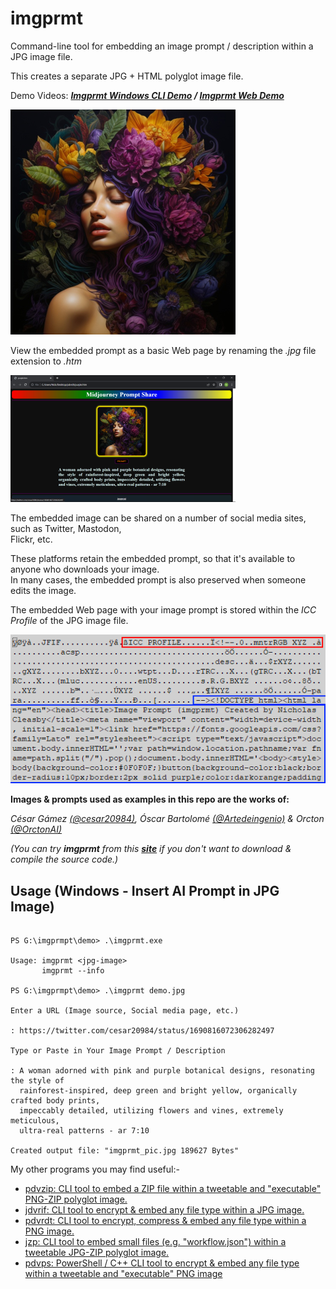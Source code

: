 # imgprmt

Command-line tool for embedding an image prompt / description within a JPG image file.  

This creates a separate JPG + HTML polyglot image file. 

Demo Videos: ***[Imgprmt Windows CLI Demo](https://youtu.be/sslNEuk3wz4) / [Imgprmt Web Demo](https://youtu.be/e4TdAxSCbCk)***  

![Demo Image](https://github.com/CleasbyCode/imgprmt/blob/main/demo_image/purple.jpg)  
 
View the embedded prompt as a basic Web page by renaming the *.jpg* file extension to *.htm*  

![Demo Image2](https://github.com/CleasbyCode/imgprmt/blob/main/demo_image/purple_html.png) 

The embedded image can be shared on a number of social media sites, such as Twitter, Mastodon,  
Flickr, etc.  

These platforms retain the embedded prompt, so that it's available to anyone who downloads your image.  
In many cases, the embedded prompt is also preserved when someone edits the image.  

The embedded Web page with your image prompt is stored within the *ICC Profile* of the JPG image file.  

![Demo Image3](https://github.com/CleasbyCode/imgprmt/blob/main/demo_image/icc_img.png) 

**Images & prompts used as examples in this repo are the works of:**

*César Gámez [(@cesar20984)](https://twitter.com/cesar20984/status/1674961601101799430), Óscar Bartolomé [(@Artedeingenio)](https://twitter.com/Artedeingenio/status/1671079440107929602) & Orcton [(@OrctonAI)](https://twitter.com/OrctonAI)*

  
*(You can try **imgprmt** from this [**site**](https://cleasbycode.co.uk/imgprmt/index/) if you don't want to download & compile the source code.)*  

## Usage (Windows - Insert AI Prompt in JPG Image)

```console

PS G:\imgprmpt\demo> .\imgprmt.exe

Usage: imgprmt <jpg-image>  
       imgprmt --info

PS G:\imgprmpt\demo> .\imgprmt demo.jpg

Enter a URL (Image source, Social media page, etc.)

: https://twitter.com/cesar20984/status/1690816072306282497

Type or Paste in Your Image Prompt / Description

: A woman adorned with pink and purple botanical designs, resonating the style of
  rainforest-inspired, deep green and bright yellow, organically crafted body prints,
  impeccably detailed, utilizing flowers and vines, extremely meticulous,
  ultra-real patterns - ar 7:10

Created output file: "imgprmt_pic.jpg 189627 Bytes"

```

My other programs you may find useful:-  

* [pdvzip: CLI tool to embed a ZIP file within a tweetable and "executable" PNG-ZIP polyglot image.](https://github.com/CleasbyCode/pdvzip)
* [jdvrif: CLI tool to encrypt & embed any file type within a JPG image.](https://github.com/CleasbyCode/jdvrif)
* [pdvrdt: CLI tool to encrypt, compress & embed any file type within a PNG image.](https://github.com/CleasbyCode/pdvrdt)
* [jzp: CLI tool to embed small files (e.g. "workflow.json") within a tweetable JPG-ZIP polyglot image.](https://github.com/CleasbyCode/jzp) 
* [pdvps: PowerShell / C++ CLI tool to encrypt & embed any file type within a tweetable and "executable" PNG image](https://github.com/CleasbyCode/pdvps)    

##
